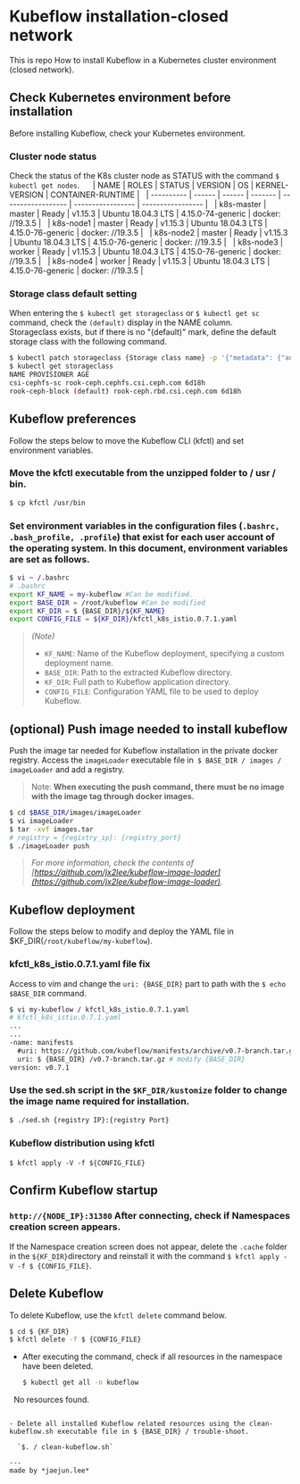 # Kubeflow installation-closed network
This is repo How to install Kubeflow in a Kubernetes cluster environment (closed network).

## Check Kubernetes environment before installation
Before installing Kubeflow, check your Kubernetes environment.

### Cluster node status
Check the status of the K8s cluster node as STATUS with the command `$ kubectl get nodes`.
  
  | NAME | ROLES | STATUS | VERSION | OS | KERNEL-VERSION | CONTAINER-RUNTIME |
  | ---------- | ------ | ------ | ------- | ------------------ | ----------------- | ----------------- |
  | k8s-master | master | Ready | v1.15.3 | Ubuntu 18.04.3 LTS | 4.15.0-74-generic | docker: //19.3.5 |
  | k8s-node1 | master | Ready | v1.15.3 | Ubuntu 18.04.3 LTS | 4.15.0-76-generic | docker: //19.3.5 |
  | k8s-node2 | master | Ready | v1.15.3 | Ubuntu 18.04.3 LTS | 4.15.0-76-generic | docker: //19.3.5 |
  | k8s-node3 | worker | Ready | v1.15.3 | Ubuntu 18.04.3 LTS | 4.15.0-76-generic | docker: //19.3.5 |
  | k8s-node4 | worker | Ready | v1.15.3 | Ubuntu 18.04.3 LTS | 4.15.0-76-generic | docker: //19.3.5 |

### Storage class default setting
When entering the `$ kubectl get storageclass` or `$ kubectl get sc` command, check the `(default)` display in the NAME column.  
Storageclass exists, but if there is no "(default)" mark, define the default storage class with the following command.  
```bash
$ kubectl patch storageclass {Storage class name} -p '{"metadata": {"annotations": {"storageclass.kubernetes.iis-default-class":"true"}}}'
$ kubectl get storageclass
NAME PROVISIONER AGE
csi-cephfs-sc rook-ceph.cephfs.csi.ceph.com 6d18h
rook-ceph-block (default) rook-ceph.rbd.csi.ceph.com 6d18h
```

## Kubeflow preferences
Follow the steps below to move the Kubeflow CLI (kfctl) and set environment variables.

### Move the kfctl executable from the unzipped folder to / usr / bin.
```bash
$ cp kfctl /usr/bin
```
### Set environment variables in the configuration files (`.bashrc, .bash_profile, .profile`) that exist for each user account of the operating system. In this document, environment variables are set as follows.

```bash
$ vi ~ /.bashrc
# .bashrc
export KF_NAME = my-kubeflow #Can be modified.
export BASE_DIR = /root/kubeflow #Can be modified
export KF_DIR = $ {BASE_DIR}/${KF_NAME}
export CONFIG_FILE = ${KF_DIR}/kfctl_k8s_istio.0.7.1.yaml
```
> *(Note)*
> * `KF_NAME`: Name of the Kubeflow deployment, specifying a custom deployment name.
> * `BASE_DIR`: Path to the extracted Kubeflow directory.
> * `KF_DIR`: Full path to Kubeflow application directory.
> * `CONFIG_FILE`: Configuration YAML file to be used to deploy Kubeflow.

## (optional) Push image needed to install kubeflow
Push the image tar needed for Kubeflow installation in the private docker registry. Access the `imageLoader` executable file in` $ BASE_DIR / images / imageLoader` and add a registry.  

> Note: **When executing the push command, there must be no image with the image tag <none> through docker images.**
```bash
$ cd $BASE_DIR/images/imageLoader
$ vi imageLoader
$ tar -xvf images.tar
# registry = {registry_ip}: {registry_port}
$ ./imageLoader push
```
> *For more information, check the contents of [https://github.com/jx2lee/kubeflow-image-loader](https://github.com/jx2lee/kubeflow-image-loader).*

## Kubeflow deployment
Follow the steps below to modify and deploy the YAML file in $KF_DIR(`/root/kubeflow/my-kubeflow`).

### kfctl_k8s_istio.0.7.1.yaml file fix
Access to vim and change the `uri: {BASE_DIR}` part to path with the `$ echo $BASE_DIR` command.  
```bash
$ vi my-kubeflow / kfctl_k8s_istio.0.7.1.yaml
# kfctl_k8s_istio.0.7.1.yaml
...
...
-name: manifests
  #uri: https://github.com/kubeflow/manifests/archive/v0.7-branch.tar.gz
  uri: $ {BASE_DIR} /v0.7-branch.tar.gz # modify {BASE_DIR}
version: v0.7.1
```

### Use the sed.sh script in the `$KF_DIR/kustomize` folder to change the image name required for installation.
```bash
$ ./sed.sh {registry IP}:{registry Port}
```

### Kubeflow distribution using kfctl
`$ kfctl apply -V -f ${CONFIG_FILE}`
  
## Confirm Kubeflow startup
### `http://{NODE_IP}:31380` After connecting, check if Namespaces creation screen appears.
If the Namespace creation screen does not appear, delete the `.cache` folder in the `${KF_DIR}`directory and reinstall it with the command `$ kfctl apply -V -f $ {CONFIG_FILE}`.

## Delete Kubeflow

To delete Kubeflow, use the `kfctl delete` command below.
```bash
$ cd $ {KF_DIR}
$ kfctl delete -f $ {CONFIG_FILE}
```

- After executing the command, check if all resources in the namespace have been deleted.
  
  ```bash
  $ kubectl get all -n kubeflow
  No resources found.
  ```

- Delete all installed Kubeflow related resources using the clean-kubeflow.sh executable file in $ {BASE_DIR} / trouble-shoot.

  `$. / clean-kubeflow.sh`

---
made by *jaejun.lee*